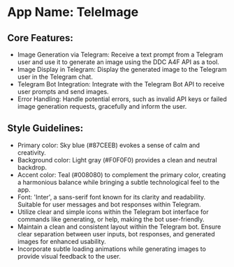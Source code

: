 # **App Name**: TeleImage

## Core Features:

- Image Generation via Telegram: Receive a text prompt from a Telegram user and use it to generate an image using the DDC A4F API as a tool.
- Image Display in Telegram: Display the generated image to the Telegram user in the Telegram chat.
- Telegram Bot Integration: Integrate with the Telegram Bot API to receive user prompts and send images.
- Error Handling: Handle potential errors, such as invalid API keys or failed image generation requests, gracefully and inform the user.

## Style Guidelines:

- Primary color: Sky blue (#87CEEB) evokes a sense of calm and creativity.
- Background color: Light gray (#F0F0F0) provides a clean and neutral backdrop.
- Accent color: Teal (#008080) to complement the primary color, creating a harmonious balance while bringing a subtle technological feel to the app.
- Font: 'Inter', a sans-serif font known for its clarity and readability. Suitable for user messages and bot responses within Telegram.
- Utilize clear and simple icons within the Telegram bot interface for commands like generating, or help, making the bot user-friendly.
- Maintain a clean and consistent layout within the Telegram bot. Ensure clear separation between user inputs, bot responses, and generated images for enhanced usability.
- Incorporate subtle loading animations while generating images to provide visual feedback to the user.